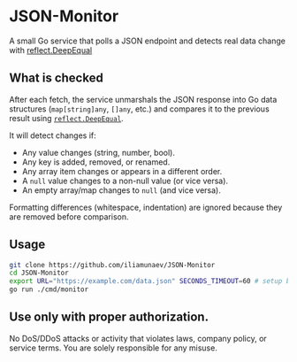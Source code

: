 # JSON-Monitor

A small Go service that polls a JSON endpoint and detects real data change
with [reflect.DeepEqual](https://pkg.go.dev/reflect#DeepEqual)

## What is checked
After each fetch, the service unmarshals the JSON response into Go data structures
(`map[string]any`, `[]any`, etc.) and compares it to the previous result using
[`reflect.DeepEqual`](https://pkg.go.dev/reflect#DeepEqual).

It will detect changes if:
- Any value changes (string, number, bool).
- Any key is added, removed, or renamed.
- Any array item changes or appears in a different order.
- A `null` value changes to a non-null value (or vice versa).
- An empty array/map changes to `null` (and vice versa).

Formatting differences (whitespace, indentation) are ignored because they are removed before comparison.

## Usage
```bash
git clone https://github.com/iliamunaev/JSON-Monitor
cd JSON-Monitor
export URL="https://example.com/data.json" SECONDS_TIMEOUT=60 # setup break between requests
go run ./cmd/monitor
```

## Use only with proper authorization.
No DoS/DDoS attacks or activity that violates laws, company policy, or service terms.
You are solely responsible for any misuse.
